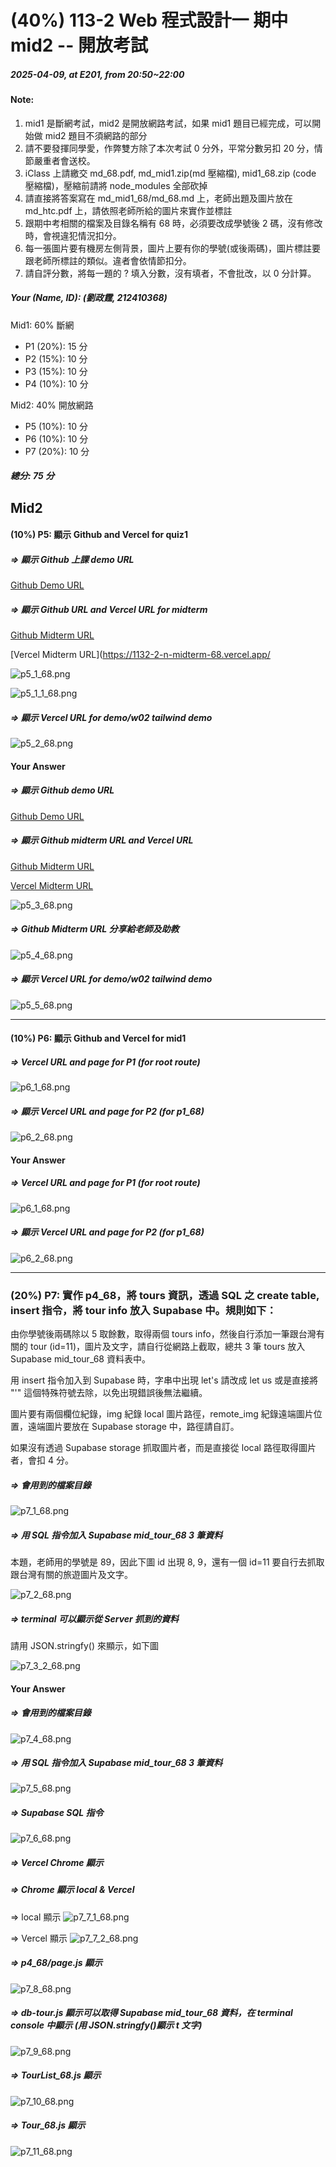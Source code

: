 # (40%) 113-2 Web 程式設計一 期中 mid2 -- 開放考試

##### 2025-04-09, at E201, from 20:50~22:00

#### Note:

1. mid1 是斷網考試，mid2 是開放網路考試，如果 mid1 題目已經完成，可以開始做 mid2 題目不須網路的部分
2. 請不要發揮同學愛，作弊雙方除了本次考試 0 分外，平常分數另扣 20 分，情節嚴重者會送校。
3. iClass 上請繳交 md_68.pdf, md_mid1.zip(md 壓縮檔), mid1_68.zip (code 壓縮檔)，壓縮前請將 node_modules 全部砍掉
4. 請直接將答案寫在 md_mid1_68/md_68.md 上，老師出題及圖片放在 md_htc.pdf 上，請依照老師所給的圖片來實作並標註
5. 跟期中考相關的檔案及目錄名稱有 68 時，必須要改成學號後 2 碼，沒有修改時，會視違犯情況扣分。
6. 每一張圖片要有機房左側背景，圖片上要有你的學號(或後兩碼)，圖片標註要跟老師所標註的類似。違者會依情節扣分。
7. 請自評分數，將每一題的 ? 填入分數，沒有填者，不會批改，以 0 分計算。

##### Your (Name, ID): (劉政霆, 212410368)

Mid1: 60% 斷網

- P1 (20%): 15 分
- P2 (15%): 10 分
- P3 (15%): 10 分
- P4 (10%): 10 分

Mid2: 40% 開放網路

- P5 (10%): 10 分
- P6 (10%): 10 分
- P7 (20%): 10 分

##### 總分: 75 分

## Mid2

#### (10%) P5: 顯示 Github and Vercel for quiz1

##### => 顯示 Github 上課 demo URL

[Github Demo URL](https://github.com/github212410368/1132-2N-demo-212410368.git)

##### => 顯示 Github URL and Vercel URL for midterm

[Github Midterm URL](https://github.com/github212410368/1132_2N_midterm_68.git)

[Vercel Midterm URL](https://1132-2-n-midterm-68.vercel.app/

![p5_1_68.png](p5_1_68.png)

![p5_1_1_68.png](p5_1_1_68.png)

##### => 顯示 Vercel URL for demo/w02 tailwind demo

![p5_2_68.png](p5_2_68.png)

#### Your Answer

##### => 顯示 Github demo URL

[Github Demo URL](https://github.com/htchung/1132-2N-demo-68)

##### => 顯示 Github midterm URL and Vercel URL

[Github Midterm URL](https://github.com/htchung/1132_2N_midterm_68)

[Vercel Midterm URL](https://1132-2-n-midterm-68.vercel.app/)

![p5_3_68.png](p5_3_68.png)

##### => Github Midterm URL 分享給老師及助教

![p5_4_68.png](p5_4_68.png)

##### => 顯示 Vercel URL for demo/w02 tailwind demo

![p5_5_68.png](p5_5_68.png)

---

#### (10%) P6: 顯示 Github and Vercel for mid1

##### => Vercel URL and page for P1 (for root route)

![p6_1_68.png](p6_1_68.png)

##### => 顯示 Vercel URL and page for P2 (for p1_68)

![p6_2_68.png](p6_2_68.png)

#### Your Answer

##### => Vercel URL and page for P1 (for root route)

![p6_1_68.png](p6_1_68.png)

##### => 顯示 Vercel URL and page for P2 (for p1_68)

![p6_2_68.png](p6_2_68.png)

---

### (20%) P7: 實作 p4_68，將 tours 資訊，透過 SQL 之 create table, insert 指令，將 tour info 放入 Supabase 中。規則如下：

由你學號後兩碼除以 5 取餘數，取得兩個 tours info，然後自行添加一筆跟台灣有關的 tour (id=11)，圖片及文字，請自行從網路上截取，總共 3 筆 tours 放入 Supabase mid_tour_68 資料表中。

用 insert 指令加入到 Supabase 時，字串中出現 let's 請改成 let us 或是直接將 "'" 這個特殊符號去除，以免出現錯誤後無法繼續。

圖片要有兩個欄位紀錄，img 紀錄 local 圖片路徑，remote_img 紀錄遠端圖片位置，遠端圖片要放在 Supabase storage 中，路徑請自訂。

如果沒有透過 Supabase storage 抓取圖片者，而是直接從 local 路徑取得圖片者，會扣 4 分。

##### => 會用到的檔案目錄

![p7_1_68.png](p7_1_68.png)

##### => 用 SQL 指令加入 Supabase mid_tour_68 3 筆資料

本題，老師用的學號是 89，因此下圖 id 出現 8, 9，還有一個 id=11 要自行去抓取跟台灣有關的旅遊圖片及文字。

![p7_2_68.png](p7_2_68.png)

##### => terminal 可以顯示從 Server 抓到的資料

請用 JSON.stringfy() 來顯示，如下圖

![p7_3_2_68.png](p7_3_2_68.png)

#### Your Answer

##### => 會用到的檔案目錄

![p7_4_68.png](p7_4_68.png)

##### => 用 SQL 指令加入 Supabase mid_tour_68 3 筆資料

![p7_5_68.png](p7_5_68.png)

##### => Supabase SQL 指令

![p7_6_68.png](p7_6_68.png)

##### => Vercel Chrome 顯示

##### => Chrome 顯示 local & Vercel

=> local 顯示
![p7_7_1_68.png](p7_7_1_68.png)

=> Vercel 顯示
![p7_7_2_68.png](p7_7_2_68.png)

##### => p4_68/page.js 顯示

![p7_8_68.png](p7_8_68.png)

##### => db-tour.js 顯示可以取得 Supabase mid_tour_68 資料，在 terminal console 中顯示 (用 JSON.stringfy()顯示 t 文字)

![p7_9_68.png](p7_9_68.png)

##### => TourList_68.js 顯示

![p7_10_68.png](p7_10_68.png)

##### => Tour_68.js 顯示

![p7_11_68.png](p7_11_68.png)
